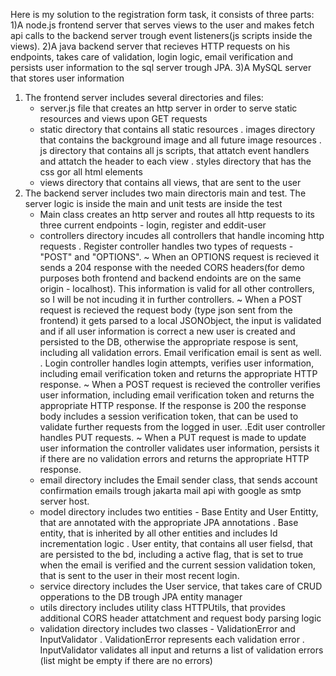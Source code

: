 Here is my solution to the registration form task, it consists of three parts:
1)A node.js frontend server that serves views to the user and makes fetch api calls to the backend server trough event listeners(js scripts inside the views).
2)A java backend server that recieves HTTP requests on his endpoints, takes care of validation, login logic, email verification and persists user information to the sql server trough JPA.
3)A MySQL server that stores user information

1) The frontend server includes several directories and files:
   - server.js file that creates an http server in order to serve static resources and views upon GET requests
   - static directory that contains all static resources
     . images directory that contains the background image and all future image resources
     . js directory that contains all js scripts, that attatch event handlers and attatch the header to each view
     . styles directory that has the css gor all html elements
   - views directory that contains all views, that are sent to the user
2) The backend server includes two main directoris main and test. The server logic is inside the main and unit tests are inside the test
   - Main class creates an http server and routes all http requests to its three current endpoints - login, register and eddit-user
   - controllers directory incudes all controllers that handle incoming http requests
     . Register controller handles two types of requests - "POST" and "OPTIONS".
       ~ When an OPTIONS request is recieved it sends a 204 response with the needed CORS headers(for demo purposes both frontend and backend endoints are on the same origin - localhost). This information is valid for all other controllers, so I will be not incuding it in further controllers.
       ~ When a POST request is recieved the request body (type json sent from the frontend) it gets parsed to a local JSONObject, the input is validated and if all user information is correct a new user is created and persisted to the DB, otherwise the appropriate respose is sent, including all validation errors. Email verification email is sent as well.
     . Login controller handles login attempts, verifies user information, including email verification token and returns the appropriate HTTP response.
       ~ When a POST request is recieved the controller verifies user information, including email verification token and returns the appropriate HTTP response. If the response is 200 the response body includes a session verification token, that can be used to validate further requests from the logged in user.
     .Edit user controller handles PUT requests.
       ~ When a PUT request is made to update user information the controller validates user information, persists it if there are no validation errors and returns the appropriate HTTP response.
   - email directory includes the Email sender class, that sends account confirmation emails trough jakarta mail api with google as smtp server host.
   - model directory includes two entities - Base Entity and User Entitty, that are annotated with the appropriate JPA annotations
     . Base entity, that is inherited by all other entities and includes Id incrementation  logic
     . User entity, that contains all user fielsd, that are persisted to the bd, including a active flag, that is set to true when the email is verified and the current session validation token, that is sent to the user in their most recent login.
   - service directory includes the User service, that takes care of CRUD opperations to the DB trough JPA entity manager
   - utils directory includes utility class HTTPUtils, that provides additional CORS header attatchment and request body parsing logic
   - validation directory includes two classes - ValidationError and InputValidator
     . ValidationError represents each validation error
     . InputValidator validates all input and returns a list of validation errors (list might be empty if there are no errors)
    
       
      

